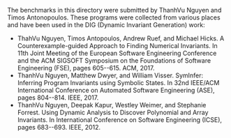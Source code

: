 The benchmarks in this directory were submitted by 
ThanhVu Nguyen and Timos Antonopoulos.
These programs were collected from various places and 
have been used in the DIG (Dynamic Invariant Generation) work:

* ThahVu Nguyen, Timos Antopoulos, Andrew Ruef, and Michael Hicks. A Counterexample-guided Approach to Finding Numerical Invariants. In 11th Joint Meeting of the European Software Engineering Conference and the ACM SIGSOFT Symposium on the Foundations of Software Engineering (FSE), pages 605--615. ACM, 2017. 
* ThanhVu Nguyen, Matthew Dwyer, and William Visser. SymInfer: Inferring Program Invariants using Symbolic States. In 32nd IEEE/ACM International Conference on Automated Software Engineering (ASE), pages 804--814. IEEE, 2017.
* ThanhVu Nguyen, Deepak Kapur, Westley Weimer, and Stephanie Forrest. Using Dynamic Analysis to Discover Polynomial and Array Invariants. In International Conference on Software Engineering (ICSE), pages 683--693. IEEE, 2012. 
